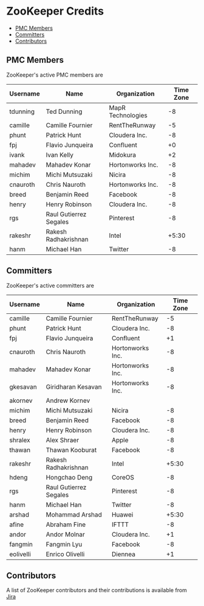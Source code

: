 <!--
Licensed under the Apache License, Version 2.0 (the "License");
you may not use this file except in compliance with the License.
You may obtain a copy of the License at

http://www.apache.org/licenses/LICENSE-2.0

Unless required by applicable law or agreed to in writing, software
distributed under the License is distributed on an "AS IS" BASIS,
WITHOUT WARRANTIES OR CONDITIONS OF ANY KIND, either express or implied.
See the License for the specific language governing permissions and
limitations under the License.
//-->

# ZooKeeper Credits

* [PMC Members](#pmc)
* [Committers](#committers)
* [Contributors](#contributors)

<a name="pmc"></a>
## PMC Members

ZooKeeper's active PMC members are

|Username|Name|Organization|Time Zone|
|--------|----|------------|--------|
|tdunning|Ted Dunning|MapR Technologies|-8|
|camille|Camille Fournier|RentTheRunway|-5|
|phunt|Patrick Hunt|Cloudera Inc.|-8|
|fpj|Flavio Junqueira|Confluent|+0|
|ivank|Ivan Kelly|Midokura|+2|
|mahadev|Mahadev Konar|Hortonworks Inc.|-8|
|michim|Michi Mutsuzaki|Nicira|-8|
|cnauroth|Chris Nauroth|Hortonworks Inc.|-8| 
|breed|Benjamin Reed|Facebook|-8|
|henry|Henry Robinson|Cloudera Inc.|-8|
|rgs|Raul Gutierrez Segales|Pinterest|-8|
|rakeshr|Rakesh Radhakrishnan|Intel|+5:30|
|hanm|Michael Han|Twitter|-8|

<a name="committers"></a>
## Committers

ZooKeeper's active committers are

|Username|Name|Organization|Time Zone|
|--------|----|------------|--------|
|camille|Camille Fournier|RentTheRunway|-5|
|phunt|Patrick Hunt|Cloudera Inc.|-8|
|fpj|Flavio Junqueira|Confluent|+1|
|cnauroth|Chris Nauroth|Hortonworks Inc.|-8|
|mahadev|Mahadev Konar|Hortonworks Inc.|-8|
|gkesavan|Giridharan Kesavan|Hortonworks Inc.|-8|
|akornev|Andrew Kornev|||
|michim|Michi Mutsuzaki|Nicira|-8|
|breed|Benjamin Reed|Facebook|-8|
|henry|Henry Robinson|Cloudera Inc.|-8|
|shralex|Alex Shraer|Apple|-8|
|thawan|Thawan Kooburat|Facebook|-8|
|rakeshr|Rakesh Radhakrishnan|Intel|+5:30|
|hdeng|Hongchao Deng|CoreOS|-8|
|rgs|Raul Gutierrez Segales|Pinterest|-8|
|hanm|Michael Han|Twitter|-8|
|arshad|Mohammad Arshad|Huawei|+5:30|
|afine|Abraham Fine|IFTTT|-8|
|andor|Andor Molnar|Cloudera Inc.|+1|
|fangmin|Fangmin Lyu|Facebook|-8|
|eolivelli|Enrico Olivelli|Diennea|+1|

<a name="contributors"></a>
## Contributors

A list of ZooKeeper contributors and their contributions is available from [Jira](https://issues.apache.org/jira/browse/ZooKeeper)
